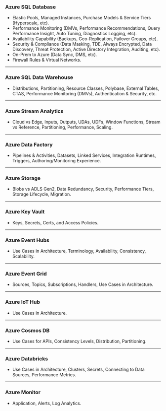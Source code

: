 <h3>Azure SQL Database </h3>
<ul>
<li> Elastic Pools, Managed Instances, Purchase Models & Service Tiers (Hyperscale, etc). </li>
<li>Performance Monitoring (DMVs, Performance Recommendations, Query Performance Insight, Auto Tuning, Diagnostics Logging, etc). </li>
<li>Availability Capability (Backups, Geo-Replication, Failover Groups, etc). </li>
<li>Security & Compliance (Data Masking, TDE, Always Encrypted, Data Discovery, Threat Protection, Active Directory Integration, Auditing, etc). </li>
<li>On-Prem to Azure (Data Sync, DMS, etc). </li>
<li>Firewall Rules & Virtual Networks.</li>
</ul>

<hr>

<h3>Azure SQL Data Warehouse </h3>
<ul>
<li>Distributions, Partitioning, Resource Classes, Polybase, External Tables, CTAS, Performance Monitoring (DMVs), Authentication & Security, etc. </li>
</ul>

<hr>

<h3>Azure Stream Analytics </h3>
<ul> 
 <Li>Cloud vs Edge, Inputs, Outputs, UDAs, UDFs, Window Functions, Stream vs Reference, Partitioning, Performance, Scaling. </li>
</ul>

<hr>
<h3>Azure Data Factory </h3>
<ul>
<li>Pipelines & Activities, Datasets, Linked Services, Integration Runtimes, Triggers, Authoring/Monitoring Experience. </li>
 </ul>

<hr>

<h3>Azure Storage</h3>
<ul>
 <li>Blobs vs ADLS Gen2, Data Redundancy, Security, Performance Tiers, Storage Lifecycle, Migration. </li>
</ul>

<hr>

<h3>Azure Key Vault</h3>
<ul>
 <li>Keys, Secrets, Certs, and Access Policies. </li>
</ul>

<hr>

<h3>Azure Event Hubs </h3>
<ul>
<li>Use Cases in Architecture, Terminology, Availability, Consistency, Scalability. 
 </ul>

<hr>

<h3>Azure Event Grid</h3>
<ul>
<li> Sources, Topics, Subscriptions, Handlers, Use Cases in Architecture.</li>
</ul>

<hr>

<h3> Azure IoT Hub </h3>
<ul>
<li>Use Cases in Architecture. </li>
</ul>

<hr>

<h3>Azure Cosmos DB </h3>
<ul>
 <li>Use Cases for APIs, Consistency Levels, Distribution, Partitioning.</li>
</ul>

<hr>

<h3>Azure Databricks</h3>
<ul>
<li>Use Cases in Architecture, Clusters, Secrets, Connecting to Data Sources, Performance Metrics.</li>
</ul>

<hr>

<h3>Azure Monitor </h3>
<ul>
 <li>Application, Alerts, Log Analytics. </li>
</ul>
